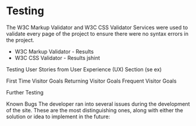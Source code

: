 # Testing 

The W3C Markup Validator and W3C CSS Validator Services were used to validate every page of the project to ensure there were no syntax errors in the project.

* W3C Markup Validator - Results
* W3C CSS Validator - Results
jshint

Testing User Stories from User Experience (UX) Section (se ex)

First Time Visitor Goals
Returning Visitor Goals
Frequent Visitor Goals

Further Testing

Known Bugs
The developer ran into several issues during the development of the site. These are the most distinguishing ones, along with either the solution or idea to implement in the future:
